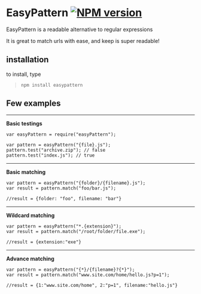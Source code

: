 EasyPattern [![NPM version](https://badge.fury.io/js/easyPattern.png)](http://badge.fury.io/js/rekuire)
=========
EasyPattern is a readable alternative to regular expressions

It is great to match urls with ease, and keep is super readable!

installation
-------------
to install, type
> ```npm install easypattern```


Few examples
-----------------
- - -
**Basic testings**
    
    var easyPattern = require("easyPattern");
    
    var pattern = easyPattern("{file}.js"); 
    pattern.test("archive.zip"); // false
    pattern.test("index.js"); // true
    
- - -
**Basic matching**

    var pattern = easyPattern("{folder}/{filename}.js"); 
    var result = pattern.match("foo/bar.js");
    
    //result = {folder: "foo", filename: "bar"}

- - -
**Wildcard matching**

    var pattern = easyPattern("*.{extension}"); 
    var result = pattern.match("/root/folder/file.exe");
    
    //result = {extension:"exe"}

- - -
**Advance matching**

    var pattern = easyPattern("{*}/{filename}?{*}"); 
    var result = pattern.match("www.site.com/home/hello.js?p=1");
    
    //result = {1:"www.site.com/home", 2:"p=1", filename:"hello.js"}
    